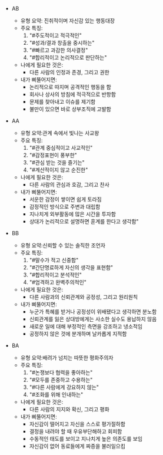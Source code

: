 - AB

  - 유형 요약: 진취적이며 자신감 있는 행동대장
  - 주요 특징:
    1. "#주도적이고 적극적인"
    2. "#성과/결과 창출을 중시하는"
    3. "#빠르고 과감한 의사결정"
    4. "#합리적이고 논리적으로 판단하는"
  - 나에게 필요한 것은:
    - 다른 사람의 인정과 존경, 그리고 권한
  - 내가 삐뚤어지면:
    - 논리적으로 따지며 공격적인 행동을 함
    - 회사나 상사의 방침에 적극적으로 반항함
    - 문제를 찾아내고 이슈를 제기함
    - 불만이 있으면 바로 상부조직에 고발함

- AA

  - 유형 요약:관계 속에서 빛나는 사교왕
  - 주요 특징:
    1. "#관계 중심적이고 사교적인"
    2. "#감정표현이 풍부한"
    3. "#관심 받는 것을 즐기는"
    4. "#계산적이지 않고 순진한"
  - 나에게 필요한 것은:
    - 다른 사람의 관심과 호감, 그리고 찬사
  - 내가 삐뚤어지면:
    - 서운한 감정이 쌓이면 쉽게 토라짐
    - 감정적인 방식으로 주변과 대립함
    - 지나치게 외부활동에 많은 시간을 투자함
    - 상대가 논리적으로 설명하면 훈계를 한다고 생각함"

- BB

  - 유형 요약:신뢰할 수 있는 솔직한 조언자
  - 주요 특징:
    1. "#말수가 적고 신중함"
    2. "#간단명료하게 자신의 생각을 표현함"
    3. "#합리적이고 분석적인"
    4. "#엄격하고 완벽주의적인"
  - 나에게 필요한 것은:
    - 다른 사람과의 신뢰관계와 공정성, 그리고 원리원칙
  - 내가 삐뚤어지면:
    - 누군가 특혜를 받거나 공정성이 위배됐다고 생각하면 분노함
    - 신뢰관계를 잃은 상대방에게는 사소한 실수도 용납하지 않음
    - 새로운 일에 대해 부정적인 측면을 강조하고 냉소적임
    - 공정하지 않은 것에 분개하며 날카롭게 지적함

- BA
  - 유형 요약:배려가 넘치는 따뜻한 평화주의자
  - 주요 특징:
    1. "#논쟁보다 협력을 좋아하는"
    2. "#모두를 존중하고 수용하는"
    3. "#다른 사람에게 강요하지 않는"
    4. "#조화를 위해 인내하는"
  - 나에게 필요한 것은:
    - 다른 사람의 지지와 확신, 그리고 평화
  - 내가 삐뚤어지면:
    - 자신감이 떨어지고 자신을 스스로 평가절하함
    - 결정을 내려야 할 때 우유부단해하고 회피함
    - 수동적인 태도를 보이고 지나치게 높은 의존도를 보임
    - 자신감이 없어 동료들에게 짜증을 불러일으킴
